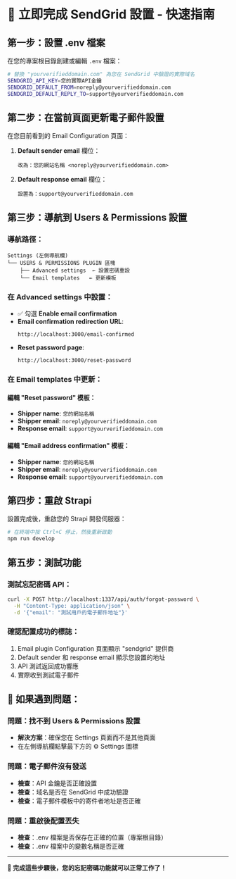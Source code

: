 # 🚀 立即完成 SendGrid 設置 - 快速指南

## 第一步：設置 .env 檔案

在您的專案根目錄創建或編輯 `.env` 檔案：

```bash
# 替換 "yourverifieddomain.com" 為您在 SendGrid 中驗證的實際域名
SENDGRID_API_KEY=您的實際API金鑰
SENDGRID_DEFAULT_FROM=noreply@yourverifieddomain.com
SENDGRID_DEFAULT_REPLY_TO=support@yourverifieddomain.com
```

## 第二步：在當前頁面更新電子郵件設置

在您目前看到的 Email Configuration 頁面：

1. **Default sender email** 欄位：
   ```
   改為：您的網站名稱 <noreply@yourverifieddomain.com>
   ```

2. **Default response email** 欄位：
   ```
   設置為：support@yourverifieddomain.com
   ```

## 第三步：導航到 Users & Permissions 設置

### 導航路徑：
```
Settings (左側導航欄) 
└── USERS & PERMISSIONS PLUGIN 區塊
    ├── Advanced settings  ← 設置密碼重設
    └── Email templates   ← 更新模板
```

### 在 Advanced settings 中設置：
- ✅ 勾選 **Enable email confirmation**
- **Email confirmation redirection URL**: 
  ```
  http://localhost:3000/email-confirmed
  ```
- **Reset password page**: 
  ```
  http://localhost:3000/reset-password
  ```

### 在 Email templates 中更新：

#### 編輯 "Reset password" 模板：
- **Shipper name**: `您的網站名稱`
- **Shipper email**: `noreply@yourverifieddomain.com`
- **Response email**: `support@yourverifieddomain.com`

#### 編輯 "Email address confirmation" 模板：
- **Shipper name**: `您的網站名稱`
- **Shipper email**: `noreply@yourverifieddomain.com`
- **Response email**: `support@yourverifieddomain.com`

## 第四步：重啟 Strapi

設置完成後，重啟您的 Strapi 開發伺服器：

```bash
# 在終端中按 Ctrl+C 停止，然後重新啟動
npm run develop
```

## 第五步：測試功能

### 測試忘記密碼 API：
```bash
curl -X POST http://localhost:1337/api/auth/forgot-password \
  -H "Content-Type: application/json" \
  -d '{"email": "測試用戶的電子郵件地址"}'
```

### 確認配置成功的標誌：
1. Email plugin Configuration 頁面顯示 "sendgrid" 提供商
2. Default sender 和 response email 顯示您設置的地址
3. API 測試返回成功響應
4. 實際收到測試電子郵件

## 🐛 如果遇到問題：

### 問題：找不到 Users & Permissions 設置
- **解決方案**：確保您在 Settings 頁面而不是其他頁面
- 在左側導航欄點擊最下方的 ⚙️ Settings 圖標

### 問題：電子郵件沒有發送
- **檢查**：API 金鑰是否正確設置
- **檢查**：域名是否在 SendGrid 中成功驗證
- **檢查**：電子郵件模板中的寄件者地址是否正確

### 問題：重啟後配置丟失
- **檢查**：.env 檔案是否保存在正確的位置（專案根目錄）
- **檢查**：.env 檔案中的變數名稱是否正確

---

**🎉 完成這些步驟後，您的忘記密碼功能就可以正常工作了！** 
